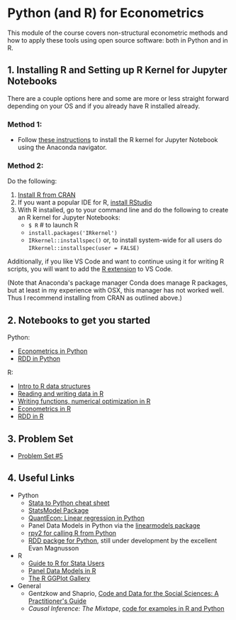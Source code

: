 # Python (and R) for Econometrics
This module of the course covers non-structural econometric methods and how to apply these tools using open source software: both in Python and in R.

## 1. Installing R and Setting up R Kernel for Jupyter Notebooks

There are a couple options here and some are more or less straight forward depending on your OS and if you already have R installed already.

### Method 1:
* Follow [these instructions](https://docs.anaconda.com/anaconda/navigator/tutorials/r-lang/) to install the R kernel for Jupyter Notebook using the Anaconda navigator.

### Method 2:
Do the following:
1. [Install R from CRAN](https://cran.r-project.org)
2. If you want a popular IDE for R, [install RStudio](https://www.rstudio.com)
3. With R installed, go to your command line and do the following to create an R kernel for Jupyter Notebooks:
    * `$ R` # to launch R
    * `install.packages('IRkernel')`
    * `IRkernel::installspec()` or, to install system-wide for all users do `IRkernel::installspec(user = FALSE)`

Additionally, if you like VS Code and want to continue using it for writing R scripts, you will want to add the [R extension](https://marketplace.visualstudio.com/items?itemName=Ikuyadeu.r) to VS Code.

(Note that Anaconda's package manager Conda does manage R packages, but at least in my experience with OSX, this manager has not worked well.  Thus I recommend installing from CRAN as outlined above.)

## 2. Notebooks to get you started

Python:
* [Econometrics in Python](https://github.com/jdebacker/CompEcon_Fall25/blob/main/Econometrics/Python_Econometrics.ipynb)
* [RDD in Python](https://github.com/jdebacker/CompEcon_Fall25/blob/main/Econometrics/Python_RDD.ipynb)

R:
* [Intro to R data structures](https://github.com/jdebacker/CompEcon_Fall25/blob/main/Econometrics/R_Basics.ipynb)
* [Reading and writing data in R](https://github.com/jdebacker/CompEcon_Fall25/blob/main/Econometrics/R_Data.ipynb)
* [Writing functions, numerical optimization in R](https://github.com/jdebacker/CompEcon_Fall25/blob/main/Econometrics/R_Functions.ipynb)
* [Econometrics in R](https://github.com/jdebacker/CompEcon_Fall25/blob/main/Econometrics/R_Econometrics.ipynb)
* [RDD in R](https://github.com/jdebacker/CompEcon_Fall25/blob/main/Econometrics/R_RDD.ipynb)

## 3. Problem Set

* [Problem Set #5](https://github.com/jdebacker/CompEcon_Fall25/blob/main/Econometrics/PS5.pdf)

## 4. Useful Links

* Python
  * [Stata to Python cheat sheet](https://cheatsheets.quantecon.org/stats-cheatsheet.html)
  * [StatsModel Package](http://www.statsmodels.org/dev/index.html)
  * [QuantEcon: Linear regression in Python](https://lectures.quantecon.org/py/ols.html)
  * Panel Data Models in Python via the [linearmodels package](https://pypi.python.org/pypi/linearmodels)
  * [rpy2 for calling R from Python](http://rpy2.readthedocs.io/en/version_2.8.x/overview.html)
  * [RDD packge for Python](https://github.com/evan-magnusson/rdd), still under development by the excellent Evan Magnusson
* R
  * [Guide to R for Stata Users](http://dss.princeton.edu/training/RStata.pdf)
  * [Panel Data Models in R](https://www.princeton.edu/~otorres/Panel101R.pdf)
  * [The R GGPlot Gallery](http://www.r-graph-gallery.com/portfolio/ggplot2-package/)
* General
  * Gentzkow and Shaprio, [Code and Data for the Social Sciences: A Practitioner's Guide](http://web.stanford.edu/~gentzkow/research/CodeAndData.pdf)
  * *Causal Inference: The Mixtape*, [code for examples in R and Python](https://github.com/scunning1975/mixtape)